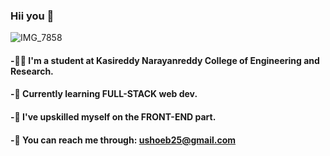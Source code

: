 ### Hii you 👋
![IMG_7858](https://github.com/SD-CODE-OEB/SD-CODE-OEB/assets/120307308/073c9deb-a850-4452-b757-10cd20e9574c)


#### -👨‍🎓 I'm a student at Kasireddy Narayanreddy College of Engineering and Research.
#### -🤹 Currently learning FULL-STACK web dev.
#### -💯 I've upskilled myself on the FRONT-END part.
#### -📩 You can reach me through: ushoeb25@gmail.com
